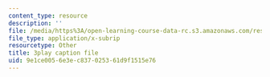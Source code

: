 ```yaml
---
content_type: resource
description: ''
file: /media/https%3A/open-learning-course-data-rc.s3.amazonaws.com/res-10-s95-physics-of-covid-19-transmission-fall-2020/9e1ce0056e3ec837025361d9f1515e76_Oh8aK-0N-9M.srt
file_type: application/x-subrip
resourcetype: Other
title: 3play caption file
uid: 9e1ce005-6e3e-c837-0253-61d9f1515e76
---
```

